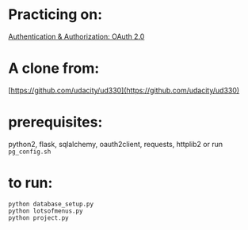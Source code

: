 # Practicing on:
[Authentication & Authorization: OAuth 2.0](https://www.udacity.com/course/authentication-authorization-oauth--ud330)
# A clone from:
[https://github.com/udacity/ud330](https://github.com/udacity/ud330)
# prerequisites:
python2, flask, sqlalchemy, oauth2client, requests, httplib2
or run `pg_config.sh`
# to run:
```
python database_setup.py
python lotsofmenus.py
python project.py
```
